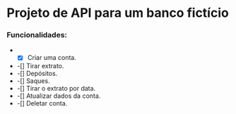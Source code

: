 # Projeto de API para um banco fictício

### Funcionalidades:
- -[x] Criar uma conta.
- -[] Tirar extrato.
- -[] Depósitos.
- -[] Saques.
- -[] Tirar o extrato por data.
- -[] Atualizar dados da conta.
- -[] Deletar conta.